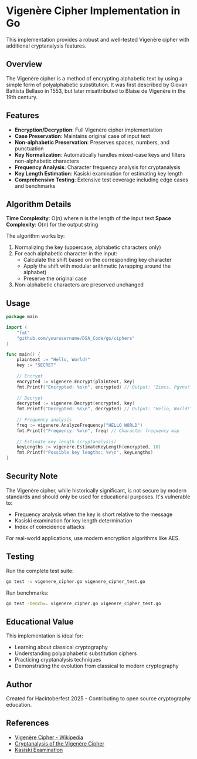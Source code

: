 # Vigenère Cipher Implementation in Go

This implementation provides a robust and well-tested Vigenère cipher with additional cryptanalysis features.

## Overview

The Vigenère cipher is a method of encrypting alphabetic text by using a simple form of polyalphabetic substitution. It was first described by Giovan Battista Bellaso in 1553, but later misattributed to Blaise de Vigenère in the 19th century.

## Features

- **Encryption/Decryption**: Full Vigenère cipher implementation
- **Case Preservation**: Maintains original case of input text
- **Non-alphabetic Preservation**: Preserves spaces, numbers, and punctuation
- **Key Normalization**: Automatically handles mixed-case keys and filters non-alphabetic characters
- **Frequency Analysis**: Character frequency analysis for cryptanalysis
- **Key Length Estimation**: Kasiski examination for estimating key length
- **Comprehensive Testing**: Extensive test coverage including edge cases and benchmarks

## Algorithm Details

**Time Complexity**: O(n) where n is the length of the input text
**Space Complexity**: O(n) for the output string

The algorithm works by:
1. Normalizing the key (uppercase, alphabetic characters only)
2. For each alphabetic character in the input:
   - Calculate the shift based on the corresponding key character
   - Apply the shift with modular arithmetic (wrapping around the alphabet)
   - Preserve the original case
3. Non-alphabetic characters are preserved unchanged

## Usage

```go
package main

import (
    "fmt"
    "github.com/yourusername/DSA_Code/go/ciphers"
)

func main() {
    plaintext := "Hello, World!"
    key := "SECRET"
    
    // Encrypt
    encrypted := vigenere.Encrypt(plaintext, key)
    fmt.Printf("Encrypted: %s\n", encrypted) // Output: "Zincs, Pgvnu!"
    
    // Decrypt
    decrypted := vigenere.Decrypt(encrypted, key)
    fmt.Printf("Decrypted: %s\n", decrypted) // Output: "Hello, World!"
    
    // Frequency analysis
    freq := vigenere.AnalyzeFrequency("HELLO WORLD")
    fmt.Printf("Frequency: %v\n", freq) // Character frequency map
    
    // Estimate key length (cryptanalysis)
    keyLengths := vigenere.EstimateKeyLength(encrypted, 10)
    fmt.Printf("Possible key lengths: %v\n", keyLengths)
}
```

## Security Note

The Vigenère cipher, while historically significant, is not secure by modern standards and should only be used for educational purposes. It's vulnerable to:
- Frequency analysis when the key is short relative to the message
- Kasiski examination for key length determination
- Index of coincidence attacks

For real-world applications, use modern encryption algorithms like AES.

## Testing

Run the complete test suite:
```bash
go test -v vigenere_cipher.go vigenere_cipher_test.go
```

Run benchmarks:
```bash
go test -bench=. vigenere_cipher.go vigenere_cipher_test.go
```

## Educational Value

This implementation is ideal for:
- Learning about classical cryptography
- Understanding polyalphabetic substitution ciphers
- Practicing cryptanalysis techniques
- Demonstrating the evolution from classical to modern cryptography

## Author

Created for Hacktoberfest 2025 - Contributing to open source cryptography education.

## References

- [Vigenère Cipher - Wikipedia](https://en.wikipedia.org/wiki/Vigen%C3%A8re_cipher)
- [Cryptanalysis of the Vigenère Cipher](https://en.wikipedia.org/wiki/Cryptanalysis_of_the_Vigen%C3%A8re_cipher)
- [Kasiski Examination](https://en.wikipedia.org/wiki/Kasiski_examination)
